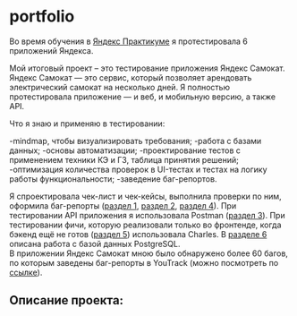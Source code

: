 # portfolio
Во время обучения в [Яндекс Практикуме](https://practicum.yandex.ru/qa-engineer/) я протестировала 6 приложений Яндекса.<br />

Мой итоговый проект – это тестирование приложения Яндекс Самокат.
Яндекс Самокат — это сервис, который позволяет арендовать электрический самокат на несколько дней. Я полностью протестировала приложение — и веб, и мобильную версию, а также API.

Что я знаю и применяю в тестировании:

-mindmap, чтобы визуализировать требования;
-работа с базами данных;
-основы автоматизации;
-проектирование тестов с применением техники КЭ и ГЗ, таблица принятия решений;
-оптимизация количества проверок в UI-тестах и тестах на логику работы функциональности;
-заведение баг-репортов.

Я спроектировала чек-лист и чек-кейсы, выполнила проверки по ним, оформила баг-репорты ([раздел 1](#headers1), [раздел 2](#headers2), [раздел 4](#headers4)). 
При тестировании API приложения я использовала Postman ([раздел 3](#headers3)). При тестировании фичи, которую реализовали только во фронтенде, когда бэкенд ещё не готов ([раздел 5](#headers5)) использовала Charles. В [разделе 6](#headers6) описана работа с базой данных PostgreSQL.<br />
В приложении Яндекс Самокат мною было обнаружено более 60 багов, по которым заведены баг-репорты в YouTrack (можно посмотреть по [ссылке](https://elena-s.youtrack.cloud/issues?q=тег:%20Диплом)).<br />


## Описание проекта:
